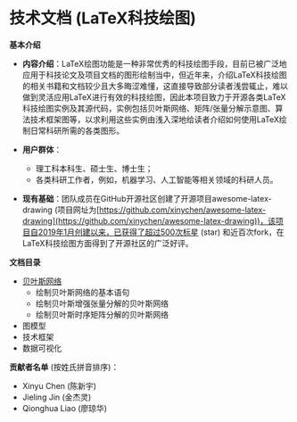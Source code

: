 技术文档 (LaTeX科技绘图)
============

**基本介绍**

- **内容介绍**：LaTeX绘图功能是一种非常优秀的科技绘图手段，目前已被广泛地应用于科技论文及项目文档的图形绘制当中，但近年来，介绍LaTeX科技绘图的相关书籍和文档较少且大多晦涩难懂，这直接导致部分读者浅尝辄止，难以做到灵活应用LaTeX进行有效的科技绘图，因此本项目致力于开源各类LaTeX科技绘图实例及其源代码，实例包括贝叶斯网络、矩阵/张量分解示意图、算法技术框架图等，以求利用这些实例由浅入深地给读者介绍如何使用LaTeX绘制日常科研所需的各类图形。

- **用户群体**：
  - 理工科本科生、硕士生、博士生；
  - 各类科研工作者，例如，机器学习、人工智能等相关领域的科研人员。

- **现有基础**：团队成员在GitHub开源社区创建了开源项目awesome-latex-drawing (项目网址为[https://github.com/xinychen/awesome-latex-drawing](https://github.com/xinychen/awesome-latex-drawing))，该项目自2019年1月创建以来，已获得了超过500次标星 (star) 和近百次fork，在LaTeX科技绘图方面得到了开源社区的广泛好评。

**文档目录**

- [贝叶斯网络](https://github.com/xinychen/awesome-latex-drawing/blob/master/tutorial/Bayesian_nets.md)
  - 绘制贝叶斯网络的基本语句
  - 绘制贝叶斯增强张量分解的贝叶斯网络
  - 绘制贝叶斯时序矩阵分解的贝叶斯网络
- 图模型
- 技术框架
- 数据可视化

**贡献者名单** (按姓氏拼音排序)：

- Xinyu Chen (陈新宇)
- Jieling Jin (金杰灵)
- Qionghua Liao (廖琼华)

